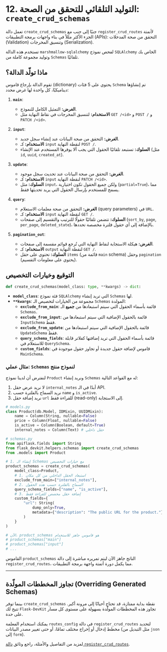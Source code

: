 # 12. التوليد التلقائي للتحقق من الصحة: `create_crud_schemas`

تعمل دالة `create_crud_schemas` جنبًا إلى جنب مع `register_crud_routes` لأتمتة الجزء الأكثر مللاً في بناء واجهات برمجة التطبيقات (APIs): التحقق من صحة المدخلات (Validation) وتنسيق المخرجات (Serialization).

تستخدم هذه الدالة `marshmallow-sqlalchemy` لفحص نموذج `SQLAlchemy` الخاص بك وتوليد مجموعة كاملة من `Schemas` تلقائيًا.

## ماذا تولّد الدالة؟

تقوم الدالة بإرجاع قاموس (dictionary) يحتوي على 5 فئات `Schema` تم إنشاؤها ديناميكيًا، كل واحدة لها غرض محدد:

1.  **`main`**:
    - **الغرض:** التمثيل الكامل للنموذج.
    - **الاستخدام:** لتنسيق المخرجات في نقاط النهاية مثل `GET /<id>` و `POST /` و `PATCH /<id>`.

2.  **`input`**:
    - **الغرض:** التحقق من صحة البيانات عند إنشاء سجل جديد.
    - **الاستخدام:** كـ `input` لنقطة النهاية `POST /`.
    - **السلوك:** تستبعد تلقائيًا الحقول التي يجب ألا يوفرها المستخدم عند الإنشاء (مثل `id`, `uuid`, `created_at`).

3.  **`update`**:
    - **الغرض:** التحقق من صحة البيانات عند تحديث سجل موجود.
    - **الاستخدام:** كـ `input` لنقطة النهاية `PATCH /<id>`.
    - **السلوك:** مثل `input`، ولكن جميع الحقول تكون اختيارية (`partial=True`)، مما يسمح للمستخدم بإرسال الحقول التي يريد تحديثها فقط.

4.  **`query`**:
    - **الغرض:** التحقق من صحة معلمات الاستعلام (query parameters) في `URL`.
    - **الاستخدام:** كـ `input` لنقطة النهاية `GET /`.
    - **السلوك:** تتضمن تلقائيًا حقولًا للترتيب والتقسيم إلى صفحات (`sort_by`, `page`, `per_page`, `deleted_state`)، بالإضافة إلى أي حقول فلترة مخصصة تحددها.

5.  **`pagination_out`**:
    - **الغرض:** هيكلة الاستجابة لنقاط النهاية التي تُرجع قوائم مقسمة إلى صفحات.
    - **الاستخدام:** كـ `output` لنقطة النهاية `GET /`.
    - **السلوك:** تحتوي على حقل `items` (قائمة من `main` schema) وحقل `pagination` (يحتوي على معلومات التقسيم).

## التوقيع وخيارات التخصيص

```python
def create_crud_schemas(model_class: type, **kwargs) -> dict:
```

- **`model_class`**: فئة نموذج `SQLAlchemy` التي تريد إنشاء `Schemas` لها.
- **`**kwargs`**: مجموعة من الخيارات لتخصيص الـ `Schemas` المولدة:
  - **`exclude_from_main`**: قائمة بأسماء الحقول التي سيتم استبعادها من **جميع** الـ `Schemas`.
  - **`exclude_from_input`**: قائمة بالحقول الإضافية التي سيتم استبعادها من `InputSchema` فقط.
  - **`exclude_from_update`**: قائمة بالحقول الإضافية التي سيتم استبعادها من `UpdateSchema` فقط.
  - **`query_schema_fields`**: قائمة بأسماء الحقول التي تريد إضافتها كفلاتر قابلة للاستعلام في `QuerySchema`.
  - **`custom_fields`**: قاموس لإضافة حقول جديدة أو تجاوز حقول موجودة في `MainSchema`.

### مثال عملي: `Schemas` لنموذج منتج

لنفترض أن لدينا نموذج `Product` ونريد إنشاء `Schemas` له مع القواعد التالية:
1.  لا نريد عرض حقل `internal_notes` أبدًا في الـ API.
2.  نريد السماح بالفلترة حسب `name` و `is_active`.
3.  نريد إضافة حقل `url` للقراءة فقط (read-only) إلى الاستجابة.

```python
# models.py
class Product(db.Model, IDMixin, UUIDMixin):
    name = Column(String, nullable=False)
    price = Column(Float, nullable=False)
    is_active = Column(Boolean, default=True)
    internal_notes = Column(Text) # حقل داخلي

# schemas.py
from apiflask.fields import String
from flask_devkit.helpers.schemas import create_crud_schemas
from .models import Product

# 1. إنشاء الـ Schemas مع خيارات التخصيص
product_schemas = create_crud_schemas(
    model_class=Product,
    # 1. استبعاد الحقل الداخلي من كل مكان
    exclude_from_main=["internal_notes"],
    # 2. السماح بالفلترة حسب هذه الحقول
    query_schema_fields=["name", "is_active"],
    # 3. إضافة حقل مخصص للقراءة فقط
    custom_fields={
        "url": String(
            dump_only=True,
            metadata={"description": "The public URL for the product."}
        )
    }
)

# الآن، product_schemas هو قاموس جاهز للاستخدام
# product_schemas["main"]
# product_schemas["input"]
# ...
```

القاموس `product_schemas` الناتج جاهز الآن ليتم تمريره مباشرة إلى دالة `register_crud_routes`، مما يكمل دورة أتمتة واجهة برمجة التطبيقات.

---

## تجاوز المخططات المولّدة (Overriding Generated Schemas)

بينما توفر `create_crud_schemas` نقطة بداية ممتازة، قد تحتاج أحيانًا إلى مرونة أكبر. تتيح لك `Flask-DevKit` تجاوز هذه المخططات المولّدة بسهولة على مستوى كل مسار على حدة.

يمكنك استخدام المعلمة `routes_config` في دالة `register_crud_routes` لتحديد مخطط إدخال أو إخراج مختلف تمامًا، أو حتى تغيير مصدر البيانات (مثل التبديل من `json` إلى `form`).

لمزيد من التفاصيل والأمثلة، راجع وثائق [دالة `register_crud_routes`](./11-register-crud-routes.md).